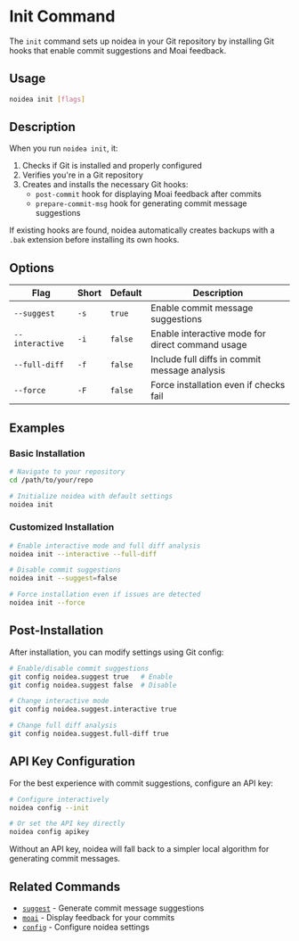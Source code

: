 # Init Command

The `init` command sets up noidea in your Git repository by installing Git hooks that enable commit suggestions and Moai feedback.

## Usage

```bash
noidea init [flags]
```

## Description

When you run `noidea init`, it:

1. Checks if Git is installed and properly configured
2. Verifies you're in a Git repository
3. Creates and installs the necessary Git hooks:
   - `post-commit` hook for displaying Moai feedback after commits
   - `prepare-commit-msg` hook for generating commit message suggestions

If existing hooks are found, noidea automatically creates backups with a `.bak` extension before installing its own hooks.

## Options

| Flag | Short | Default | Description |
|------|-------|---------|-------------|
| `--suggest` | `-s` | `true` | Enable commit message suggestions |
| `--interactive` | `-i` | `false` | Enable interactive mode for direct command usage |
| `--full-diff` | `-f` | `false` | Include full diffs in commit message analysis |
| `--force` | `-F` | `false` | Force installation even if checks fail |

## Examples

### Basic Installation

```bash
# Navigate to your repository
cd /path/to/your/repo

# Initialize noidea with default settings
noidea init
```

### Customized Installation

```bash
# Enable interactive mode and full diff analysis
noidea init --interactive --full-diff

# Disable commit suggestions
noidea init --suggest=false

# Force installation even if issues are detected
noidea init --force
```

## Post-Installation

After installation, you can modify settings using Git config:

```bash
# Enable/disable commit suggestions
git config noidea.suggest true   # Enable
git config noidea.suggest false  # Disable

# Change interactive mode
git config noidea.suggest.interactive true

# Change full diff analysis
git config noidea.suggest.full-diff true
```

## API Key Configuration

For the best experience with commit suggestions, configure an API key:

```bash
# Configure interactively
noidea config --init

# Or set the API key directly
noidea config apikey
```

Without an API key, noidea will fall back to a simpler local algorithm for generating commit messages.

## Related Commands

- [`suggest`](suggest.md) - Generate commit message suggestions
- [`moai`](moai.md) - Display feedback for your commits
- [`config`](config.md) - Configure noidea settings 